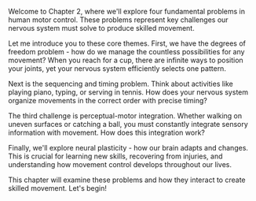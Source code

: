 Welcome to Chapter 2, where we'll explore four fundamental problems in human motor control. These problems represent key challenges our nervous system must solve to produce skilled movement.

Let me introduce you to these core themes. First, we have the degrees of freedom problem - how do we manage the countless possibilities for any movement? When you reach for a cup, there are infinite ways to position your joints, yet your nervous system efficiently selects one pattern.

Next is the sequencing and timing problem. Think about activities like playing piano, typing, or serving in tennis. How does your nervous system organize movements in the correct order with precise timing?

The third challenge is perceptual-motor integration. Whether walking on uneven surfaces or catching a ball, you must constantly integrate sensory information with movement. How does this integration work?

Finally, we'll explore neural plasticity - how our brain adapts and changes. This is crucial for learning new skills, recovering from injuries, and understanding how movement control develops throughout our lives.

This chapter will examine these problems and how they interact to create skilled movement. Let's begin!